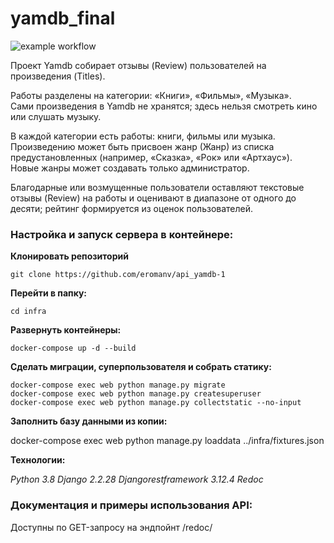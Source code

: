 # yamdb_final
![example workflow](https://github.com/eromanv/yamdb_final/actions/workflows/yamdb_workflow.yml/badge.svg)


Проект Yamdb собирает отзывы (Review) пользователей на произведения (Titles).  

Работы разделены на категории: «Книги», «Фильмы», «Музыка».  
Сами произведения в Yamdb не хранятся; здесь нельзя смотреть кино или слушать музыку.  

В каждой категории есть работы: книги, фильмы или музыка.  
Произведению может быть присвоен жанр (Жанр) из списка предустановленных (например, «Сказка», «Рок» или «Артхаус»).  
Новые жанры может создавать только администратор. 
 
Благодарные или возмущенные пользователи оставляют текстовые отзывы (Review) на работы и оценивают в диапазоне от одного до десяти; рейтинг формируется из оценок пользователей.

### Настройка и запуск сервера в контейнере:

**Клонировать репозиторий**

    git clone https://github.com/eromanv/api_yamdb-1

**Перейти в папку:**

    cd infra

**Развернуть контейнеры:**

    docker-compose up -d --build 

**Сделать миграции, суперпользователя и собрать статику:**

    docker-compose exec web python manage.py migrate
    docker-compose exec web python manage.py createsuperuser
    docker-compose exec web python manage.py collectstatic --no-input

**Заполнить базу данными из копии:**

docker-compose exec web python manage.py loaddata ../infra/fixtures.json 

**Технологии:**

_Python 3.8 Django 2.2.28 Djangorestframework 3.12.4 Redoc_

### Документация и примеры использования API:

Доступны по GET-запросу на эндпойнт /redoc/

